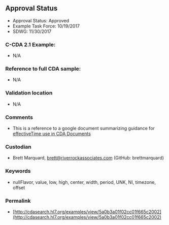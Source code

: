 ## Approval Status 

* Approval Status: Approved
* Example Task Force: 10/19/2017
* SDWG: 11/30/2017

### C-CDA 2.1 Example:

* N/A

### Reference to full CDA sample:
* N/A

### Validation location
* N/A

### Comments
* This is a reference to a google document summarizing guidance for [effectiveTime use in CDA Documents](https://docs.google.com/document/d/158utf0owdWLGwarP3Zgf6FCSfDMKZwIjUSmFb7_sslc/edit)

### Custodian

* Brett Marquard, brett@riverrockassociates.com (GitHub: brettmarquard)

### Keywords

* nullFlavor, value, low, high, center, width, period, UNK, NI, timezone, offset




### Permalink

* [http://cdasearch.hl7.org/examples/view/5a0b3a01f02cc01f665c2002](http://cdasearch.hl7.org/examples/view/5a0b3a01f02cc01f665c2002)
